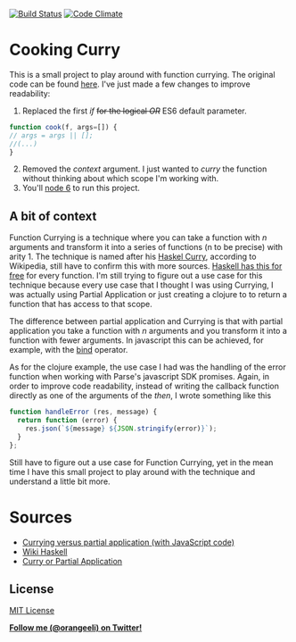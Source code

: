[![Build Status](https://travis-ci.org/orangeeli/cooking-curry.svg?branch=master)](https://travis-ci.org/orangeeli/cooking-curry) [![Code Climate](https://codeclimate.com/github/orangeeli/cooking-curry/badges/gpa.svg)](https://codeclimate.com/github/orangeeli/cooking-curry)

# Cooking Curry
This is a small project to play around with function currying. The original code can be found [here](https://gist.github.com/lovasoa/e9c51b84ead1ae0b2659).
I've just made a few changes to improve readability:

1. Replaced the first _if_ ~~for the logical _OR_~~ ES6 default parameter.
```javascript
function cook(f, args=[]) {
// args = args || [];
//(...)
}
```
2. Removed the *context* argument. I just wanted to _curry_ the function without thinking about which scope I'm working with.
3. You'll [node 6](http://node.green/) to run this project.

## A bit of context

Function Currying is a technique where you can take a function with _n_ arguments and transform it into a series of functions (n to be precise) with arity 1.
The technique is named after his [Haskel Curry](https://en.wikipedia.org/wiki/Currying), according to Wikipedia, still have to confirm this with more sources.
[Haskell has this for free](https://wiki.haskell.org/Currying) for every function. I'm still trying to figure out a use case for this technique because
every use case that I thought I was using Currying, I was actually using Partial Application or just creating a clojure to
to return a function that has access to that scope.

The difference between partial application and Currying is that with partial application you take a function with _n_ arguments and you transform it into a function with fewer arguments.
In javascript this can be achieved, for example, with the [bind](https://developer.mozilla.org/en-US/docs/Web/JavaScript/Reference/Global_Objects/Function/bind#Partially_applied_functions) operator.

As for the clojure example, the use case I had was the handling of the error function when working with Parse's javascript SDK promises.
Again, in order to improve code readability, instead of writing the callback function directly as one of the arguments of the _then_, I wrote something like this

```javascript
function handleError (res, message) {
  return function (error) {
    res.json(`${message} ${JSON.stringify(error)}`);
  }
};
```

Still have to figure out a use case for Function Currying, yet in the mean time I have this small project to play around with the technique and understand a little bit more.

# Sources

* [Currying versus partial application (with JavaScript code)](http://www.2ality.com/2011/09/currying-vs-part-eval.html)
* [Wiki Haskell](https://wiki.haskell.org/Currying)
* [Curry or Partial Application](https://medium.com/javascript-scene/curry-or-partial-application-8150044c78b8#.9dqgkijhv)

## License
[MIT License](http://www.opensource.org/licenses/mit-license.php)

**[Follow me (@orangeeli) on Twitter!](https://twitter.com/orangeeli)**